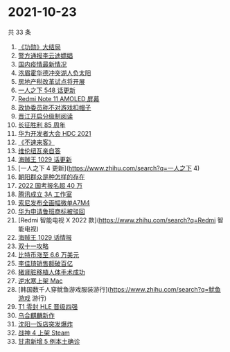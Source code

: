 # 2021-10-23

共 33 条

<!-- BEGIN ZHIHUSEARCH -->
<!-- 最后更新时间 Sat Oct 23 2021 18:11:36 GMT+0800 (China Standard Time) -->
1. [《功勋》大结局](https://www.zhihu.com/search?q=功勋)
1. [警方通报李云迪嫖娼](https://www.zhihu.com/search?q=李云迪)
1. [国内疫情最新情况](https://www.zhihu.com/search?q=国内疫情新增)
1. [浓眉霍华德冲突湖人负太阳](https://www.zhihu.com/search?q=湖人)
1. [房地产税改革试点将开展](https://www.zhihu.com/search?q=房地产税)
1. [一人之下 548 话更新](https://www.zhihu.com/search?q=一人之下)
1. [Redmi Note 11 AMOLED 屏幕](https://www.zhihu.com/search?q=redmi)
1. [政协委员称不对游戏扣帽子](https://www.zhihu.com/search?q=网络游戏)
1. [晋江开启分级制阅读](https://www.zhihu.com/search?q=晋江分级制)
1. [长征胜利 85 周年](https://www.zhihu.com/search?q=长征胜利)
1. [华为开发者大会 HDC 2021](https://www.zhihu.com/search?q=华为开发者大会)
1. [《不速来客》](https://www.zhihu.com/search?q=不速来客)
1. [维伦纽瓦亲自答](https://www.zhihu.com/search?q=维伦纽瓦)
1. [海贼王 1029 话更新](https://www.zhihu.com/search?q=海贼王)
1. [一人之下 4 更新](https://www.zhihu.com/search?q=一人之下 4)
1. [朝阳群众是种怎样的存在](https://www.zhihu.com/search?q=朝阳群众)
1. [2022 国考报名超 40 万](https://www.zhihu.com/search?q=国考报名)
1. [腾讯成立 3A 工作室](https://www.zhihu.com/search?q=腾讯)
1. [索尼发布全画幅微单A7M4](https://www.zhihu.com/search?q=索尼a7m4)
1. [华为申请鲁班商标被驳回](https://www.zhihu.com/search?q=华为商标)
1. [Redmi 智能电视 X 2022 款](https://www.zhihu.com/search?q=Redmi 智能电视)
1. [海贼王 1029 话情报](https://www.zhihu.com/search?q=海贼王)
1. [双十一攻略](https://www.zhihu.com/search?q=双十一)
1. [比特币涨至 6.6 万美元](https://www.zhihu.com/search?q=比特币涨价)
1. [李佳琦销售额破百亿](https://www.zhihu.com/search?q=李佳琦销售额)
1. [猪肾脏移植人体手术成功](https://www.zhihu.com/search?q=猪肾脏)
1. [逆水寒上架 Mac](https://www.zhihu.com/search?q=逆水寒)
1. [韩国数千人穿鱿鱼游戏服装游行](https://www.zhihu.com/search?q=鱿鱼游戏 游行)
1. [T1 零封 HLE 晋级四强](https://www.zhihu.com/search?q=T1)
1. [乌合麒麟新作](https://www.zhihu.com/search?q=乌合麒麟)
1. [沈阳一饭店突发爆炸](https://www.zhihu.com/search?q=沈阳饭店爆炸)
1. [战神 4 上架 Steam](https://www.zhihu.com/search?q=战神4)
1. [甘肃新增 5 例本土确诊](https://www.zhihu.com/search?q=甘肃新增)
<!-- END ZHIHUSEARCH -->
